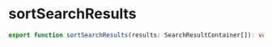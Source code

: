 # sortSearchResults

```ts
export function sortSearchResults(results: SearchResultContainer[]): void;
```


